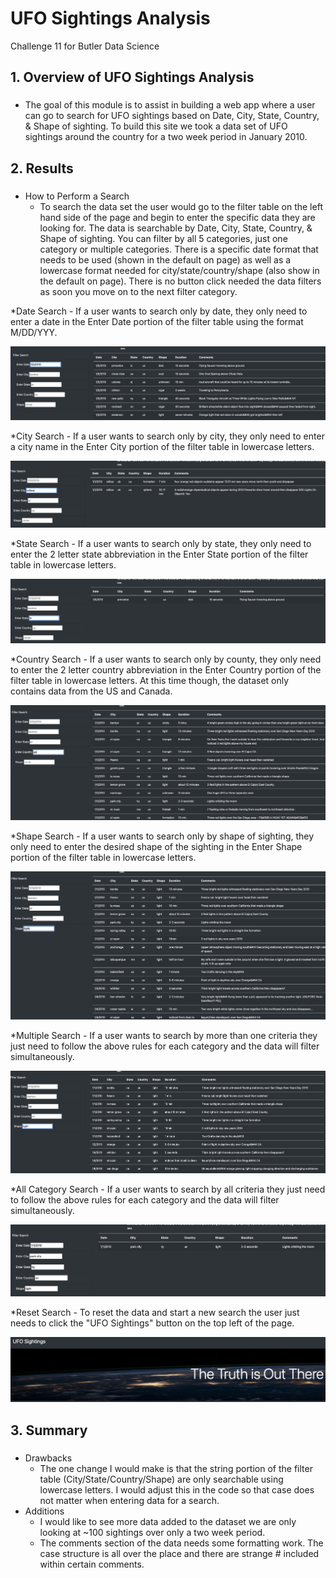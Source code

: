 # UFO Sightings Analysis
Challenge 11 for Butler Data Science

## 1. Overview of UFO Sightings Analysis
### 
* The goal of this module is to assist in building a web app where a user can go to search for UFO sightings based on Date, City, State, Country, & Shape of sighting. To build this site we took a data set of UFO sightings around the country for a two week period in January 2010.

## 2. Results
### 
* How to Perform a Search
	- To search the data set the user would go to the filter table on the left hand side of the page and begin to enter the specific data they are looking for. The data is searchable by Date, City, State, Country, & Shape of sighting. You can filter by all 5 categories, just one category or multiple categories. There is a specific date format that needs to be used (shown in the default on page) as well as a lowercase format needed for city/state/country/shape (also show in the default on page). There is no button click needed the data filters as soon you move on to the next filter category.

*Date Search
	- If a user wants to search only by date, they only need to enter a date in the Enter Date portion of the filter table using the format M/DD/YYY.

![Date Search](https://github.com/coxjack/JavascriptChallenge11/blob/main/AdditonalSupportingImages/DateSearch.png)

*City Search
	- If a user wants to search only by city, they only need to enter a city name in the Enter City portion of the filter table in lowercase letters.

![City Search](https://github.com/coxjack/JavascriptChallenge11/blob/main/AdditonalSupportingImages/CitySearch.png)

*State Search
	- If a user wants to search only by state, they only need to enter the 2 letter state abbreviation in the Enter State portion of the filter table in lowercase letters.

![State Search](https://github.com/coxjack/JavascriptChallenge11/blob/main/AdditonalSupportingImages/StateSearch.png)

*Country Search
	- If a user wants to search only by county, they only need to enter the 2 letter country abbreviation in the Enter Country portion of the filter table in lowercase letters. At this time though, the dataset only contains data from the US and Canada.

![Country Search](https://github.com/coxjack/JavascriptChallenge11/blob/main/AdditonalSupportingImages/CountrySearch.png)

*Shape Search
	- If a user wants to search only by shape of sighting, they only need to enter the desired shape of the sighting in the Enter Shape portion of the filter table in lowercase letters.

![Shape Search](https://github.com/coxjack/JavascriptChallenge11/blob/main/AdditonalSupportingImages/ShapeSearch.png)
	
*Multiple Search
	- If a user wants to search by more than one criteria they just need to follow the above rules for each category and the data will filter simultaneously.

![Multiple Search](https://github.com/coxjack/JavascriptChallenge11/blob/main/AdditonalSupportingImages/MultipleSearch.png)

*All Category Search
	- If a user wants to search by all criteria they just need to follow the above rules for each category and the data will filter simultaneously.

![All Search](https://github.com/coxjack/JavascriptChallenge11/blob/main/AdditonalSupportingImages/AllSearch.png)

*Reset Search
	- To reset the data and start a new search the user just needs to click the "UFO Sightings" button on the top left of the page.

![Reset](https://github.com/coxjack/JavascriptChallenge11/blob/main/AdditonalSupportingImages/Reset.png)

## 3. Summary
### 
* Drawbacks
	- The one change I would make is that the string portion of the filter table (City/State/Country/Shape) are only searchable using lowercase letters. I would adjust this in the code so that case does not matter when entering data for a search.
* Additions
	- I would like to see more data added to the dataset we are only looking at ~100 sightings over only a two week period.
	- The comments section of the data needs some formatting work. The case structure is all over the place and there are strange # included within certain comments.





